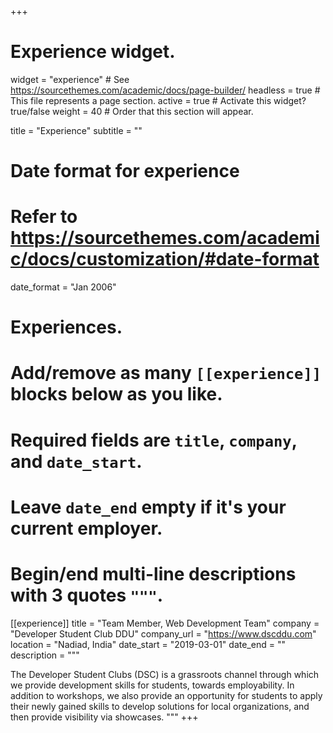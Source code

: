 +++
# Experience widget.
widget = "experience"  # See https://sourcethemes.com/academic/docs/page-builder/
headless = true  # This file represents a page section.
active = true  # Activate this widget? true/false
weight = 40  # Order that this section will appear.

title = "Experience"
subtitle = ""

# Date format for experience
#   Refer to https://sourcethemes.com/academic/docs/customization/#date-format
date_format = "Jan 2006"

# Experiences.
#   Add/remove as many `[[experience]]` blocks below as you like.
#   Required fields are `title`, `company`, and `date_start`.
#   Leave `date_end` empty if it's your current employer.
#   Begin/end multi-line descriptions with 3 quotes `"""`.
[[experience]]
  title = "Team Member, Web Development Team"
  company = "Developer Student Club DDU"
  company_url = "https://www.dscddu.com"
  location = "Nadiad, India"
  date_start = "2019-03-01"
  date_end = ""
  description = """

   The Developer Student Clubs (DSC)  is a grassroots channel through which we provide development skills for students, towards employability. In addition to workshops, we also provide an opportunity for students to apply their newly gained skills to develop solutions for local organizations, and then provide visibility via showcases.
  """
+++
